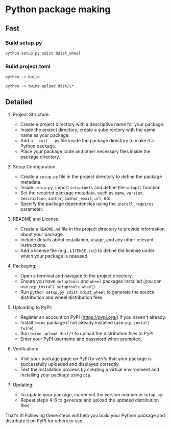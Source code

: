 # Python package making
## Fast
### Build setup.py
```bash
python setup.py sdist bdist_wheel
```
### Build project.toml
```bash
python -m build
```

```bash
python -m twine upload dist/\*
```

## Detailed

1. Project Structure:
   - Create a project directory with a descriptive name for your package.
   - Inside the project directory, create a subdirectory with the same name as your package.
   - Add a `__init__.py` file inside the package directory to make it a Python package.
   - Place your package code and other necessary files inside the package directory.

2. Setup Configuration:
   - Create a `setup.py` file in the project directory to define the package metadata.
   - Inside `setup.py`, import `setuptools` and define the `setup()` function.
   - Set the required package metadata, such as `name`, `version`, `description`, `author`, `author_email`, `url`, etc.
   - Specify the package dependencies using the `install_requires` parameter.

3. README and License:
   - Create a `README.md` file in the project directory to provide information about your package.
   - Include details about installation, usage, and any other relevant instructions.
   - Add a license file (e.g., `LICENSE.txt`) to define the license under which your package is released.

4. Packaging:
   - Open a terminal and navigate to the project directory.
   - Ensure you have `setuptools` and `wheel` packages installed (you can use `pip install setuptools wheel`).
   - Run `python setup.py sdist bdist_wheel` to generate the source distribution and wheel distribution files.

5. Uploading to PyPI:
   - Register an account on PyPI (https://pypi.org/) if you haven't already.
   - Install `twine` package if not already installed (use `pip install twine`).
   - Run `twine upload dist/*` to upload the distribution files to PyPI.
   - Enter your PyPI username and password when prompted.

6. Verification:
   - Visit your package page on PyPI to verify that your package is successfully uploaded and displayed correctly.
   - Test the installation process by creating a virtual environment and installing your package using `pip`.

7. Updating:
   - To update your package, increment the version number in `setup.py`.
   - Repeat steps 4-6 to generate and upload the updated distribution files.

That's it! Following these steps will help you build your Python package and distribute it on PyPI for others to use.
